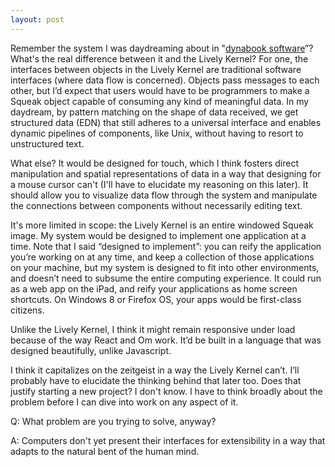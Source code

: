 ```yaml
---
layout: post
---
```

Remember the system I was daydreaming about in "[dynabook software](http://somethingdoneright.net/post/80773691482/dynabook-software)”? What's the real difference between it and the Lively Kernel? For one, the interfaces between objects in the Lively Kernel are traditional software interfaces (where data flow is concerned). Objects pass messages to each other, but I’d expect that users would have to be programmers to make a Squeak object capable of consuming any kind of meaningful data. In my daydream, by pattern matching on the shape of data received, we get structured data (EDN) that still adheres to a universal interface and enables dynamic pipelines of components, like Unix, without having to resort to unstructured text. 

What else? It would be designed for touch, which I think fosters direct manipulation and spatial representations of data in a way that designing for a mouse cursor can't (I'll have to elucidate my reasoning on this later). It should allow you to visualize data flow through the system and manipulate the connections between components without necessarily editing text.

It's more limited in scope: the Lively Kernel is an entire windowed Squeak image. My system would be designed to implement one application at a time. Note that I said “designed to implement”: you can reify the application you’re working on at any time, and keep a collection of those applications on your machine, but my system is designed to fit into other environments, and doesn’t need to subsume the entire computing experience. It could run as a web app on the iPad, and reify your applications as home screen shortcuts. On Windows 8 or Firefox OS, your apps would be first-class citizens.

Unlike the Lively Kernel, I think it might remain responsive under load because of the way React and Om work.  It’d be built in a language that was designed beautifully, unlike Javascript. 

I think it capitalizes on the zeitgeist in a way the Lively Kernel can’t. I’ll probably have to elucidate the thinking behind that later too. Does that justify starting a new project? I don't know. I have to think broadly about the problem before I can dive into work on any aspect of it.

Q: What problem are you trying to solve, anyway? 

A: Computers don't yet present their interfaces for extensibility in a way that adapts to the natural bent of the human mind.
